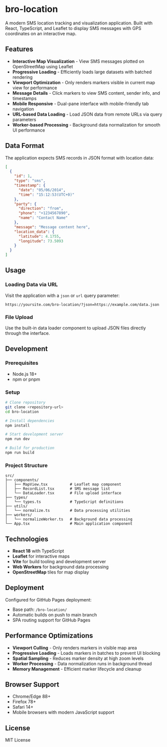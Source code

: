 # bro-location

A modern SMS location tracking and visualization application. Built with React, TypeScript, and Leaflet to display SMS messages with GPS coordinates on an interactive map.

## Features

- **Interactive Map Visualization** - View SMS messages plotted on OpenStreetMap using Leaflet
- **Progressive Loading** - Efficiently loads large datasets with batched rendering
- **Viewport Optimization** - Only renders markers visible in current map view for performance
- **Message Details** - Click markers to view SMS content, sender info, and timestamps
- **Mobile Responsive** - Dual-pane interface with mobile-friendly tab navigation
- **URL-based Data Loading** - Load JSON data from remote URLs via query parameters
- **Worker-based Processing** - Background data normalization for smooth UI performance

## Data Format

The application expects SMS records in JSON format with location data:

```json
[
  {
    "id": 1,
    "type": "sms",
    "timestamp": {
      "date": "05/06/2014",
      "time": "15:12:53(UTC+0)"
    },
    "party": {
      "direction": "from",
      "phone": "+1234567890", 
      "name": "Contact Name"
    },
    "message": "Message content here",
    "location_data": {
      "latitude": 4.1755,
      "longitude": 73.5093
    }
  }
]
```

## Usage

### Loading Data via URL
Visit the application with a `json` or `url` query parameter:
```
https://yoursite.com/bro-location/?json=https://example.com/data.json
```

### File Upload
Use the built-in data loader component to upload JSON files directly through the interface.

## Development

### Prerequisites
- Node.js 18+
- npm or pnpm

### Setup
```bash
# Clone repository
git clone <repository-url>
cd bro-location

# Install dependencies  
npm install

# Start development server
npm run dev

# Build for production
npm run build
```

### Project Structure
```
src/
├── components/
│   ├── MapView.tsx          # Leaflet map component
│   ├── RecordList.tsx       # SMS message list
│   └── DataLoader.tsx       # File upload interface
├── types/
│   └── types.ts             # TypeScript definitions
├── utils/
│   └── normalize.ts         # Data processing utilities
├── workers/
│   └── normalizeWorker.ts   # Background data processing
└── App.tsx                  # Main application component
```

## Technologies

- **React 18** with TypeScript
- **Leaflet** for interactive maps
- **Vite** for build tooling and development server
- **Web Workers** for background data processing
- **OpenStreetMap** tiles for map display

## Deployment

Configured for GitHub Pages deployment:
- Base path: `/bro-location/`
- Automatic builds on push to main branch
- SPA routing support for GitHub Pages

## Performance Optimizations

- **Viewport Culling** - Only renders markers in visible map area
- **Progressive Loading** - Loads markers in batches to prevent UI blocking
- **Spatial Sampling** - Reduces marker density at high zoom levels
- **Worker Processing** - Data normalization runs in background thread
- **Memory Management** - Efficient marker lifecycle and cleanup

## Browser Support

- Chrome/Edge 88+
- Firefox 78+
- Safari 14+
- Mobile browsers with modern JavaScript support

## License

MIT License
